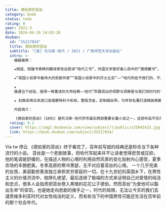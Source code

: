 ```yaml
---
title: 德伯家的苔丝
category: book
status: todo
rating: 0
year: 2021-3
date: 2024-04-19 14:03:28
douban:
  id: "35217834"
  title: 德伯家的苔丝
  subtitle: "[英] 托马斯·哈代 / 2021 / 广西师范大学出版社"
  intro: >-
    编辑推荐：

    ★胡适、钱锺书青睐的翻译家张谷若译“哈代三书”，外国文学爱好者心目中的“理想藏书”，英语文学中译的三颗明珠，翻译家们研磨学习的盛誉范本——张谷若青年时代以成功译介哈代《还乡》一举成名，继而受胡适委托翻译《德伯家的苔丝》，受到钱锺书等大家的一致赞赏，数十年来以其译文忠实精雅、注释详尽深入而享有盛誉：“读哈代，就读张谷若的译本”。

    ★“英国小说家中最伟大的悲剧作家”“英国小说家中的莎士比亚”——“哈代所给予我们的，不是关于某时某地生活的写照。这是世界和人类的命运展现在一种强烈的想象力、一种深刻的诗意的天才和一颗温柔而仁慈的心灵面前时所显示出来的幻象”。（弗吉尼亚·伍尔夫）

    ★
    接通当下经验、值得一再重读的大师经典——哈代“所展现出的视野与洞察是与我们同时代的”（哈罗德·布鲁姆），犹如一阵恒久吹拂的强风，古老的经验裹挟着复杂的情感、开阔的风光、丰沛的诗意、深刻的悲悯，一直吹向我们今日今时的生活。

    ★ 封面采用日本进口高端蒙特利卡彩纸，整版烫金，定制细丝带，为传世名著打造精装典藏版本。

    内容简介：

    《德伯家的苔丝》（1891）是托马斯·哈代所写最后两部重要长篇小说之一，这部作品不仅在作者本国，而且在世界范围，久为广大读者所喜爱，为专业研究人士所瞩目，为电影、戏剧界的艺术家们所礼遇，一百多年来早已被公认为哈代最优秀的代表作品，被列入世界文学经典阆苑。读者和评论界大多认为，这部作品最突出的成就在于成功地塑造了苔丝这一女性形象。苔丝的父亲是贫苦的乡下小贩，生性怠惰，愚昧无知；母亲过去是挤奶女工，头脑简单，图慕虚荣，他们都是听凭时代风雨恣意摧残的小人物。苔丝作为这样一个家庭中的长女，接受了当地农村小学最初步的教育之后，从十四五岁就开始在饲养场、牛奶场和农田劳动。这样一位普通的农村劳动妇女，实际面临的却是环境的愚昧、经济的贫困、暴力的污损、社会的歧视、爱人的遗弃，她面对种种有形无形的势力摧残，经历了对世俗成见的怀疑、否定和抗争，最终仍成为可怜的牺牲。哈代为苔丝设计的人生舞台时限极短，从她在家乡村野舞会上出场，到她在标志死刑的黑旗下丧生，历时不过五六年，但她那短暂一生中的种种遭遇，却足以惊心动魄、荡气回肠。
  rating: 9.1
  cover: https://img3.doubanio.com/view/subject/l/public/s33842433.jpg
  link: https://book.douban.com/subject/35217834/
---
```


 Via tw 停云 《德伯家的苔丝》终于看完了，百年前写就的经典还是秒杀当下各种流行的小说。
苔丝是一个悲剧故事，但哈代写起来并不让读者觉得悲苦或压抑，他的笔调是舒缓的，在描述人物的心境时利用自然风景的变化投射内心感受，夏季农场的丰腴肥美，冬季高原的寒冷萧瑟，无不对应着苔丝的心境。
一个几乎完美的女孩，美丽勤劳善良独立承担贫穷家庭的一切，在十九世纪的英国乡下，在男性主义的价值洪流中，她挣扎绝望，最后选择了极端的方式来证明自己对爱情的纯洁和忠贞，很多人会指责把苔丝卷入黑暗的花花公子德伯，然而苔丝“为爱他可以豁出生命”的安玑，也是她走向悲剧的推手之一，时代的局限，无法让今天的我们去谴责维多利亚时代对女性纯洁的定义，而有些当下的中国男性可能还生活在百年前的那个社会年代。